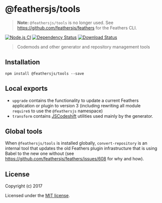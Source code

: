 # @feathersjs/tools

> __Note:__ `@feathersjs/tools` is no longer used. See https://github.com/feathersjs/feathers for the Feathers CLI.

[![Node.js CI](https://github.com/feathersjs/tools/workflows/Node.js%20CI/badge.svg)](https://github.com/feathersjs/tools/actions?query=workflow%3A%22Node.js+CI%22)
[![Dependency Status](https://img.shields.io/david/feathersjs/tools.svg?style=flat-square)](https://david-dm.org/feathersjs/tools)
[![Download Status](https://img.shields.io/npm/dm/@feathersjs/tools.svg?style=flat-square)](https://www.npmjs.com/package/@feathersjs/tools)

> Codemods and other generator and repository  management tools

## Installation

```
npm install @feathersjs/tools --save
```

## Local exports

- `upgrade` contains the functionality to update a current Feathers application or plugin to version 3 (including rewriting all module `require`s to use the `@feathersjs` namespace)
- `transform` contains [JSCodeshift](https://github.com/facebook/jscodeshift/) utilities used mainly by the generator.

## Global tools

When `@feathersjs/tools` is installed globally, `convert-repository` is an internal tool that updates the old Feathers plugin infrastructure that is using Babel to the new one without (see https://github.com/feathersjs/feathers/issues/608 for why and how).

## License

Copyright (c) 2017

Licensed under the [MIT license](LICENSE).
